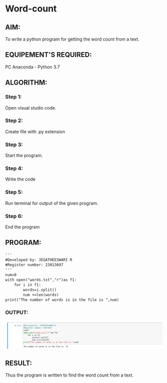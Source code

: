 # Word-count
## AIM:
To write a python program for getting the word count from a text.
## EQUIPEMENT'S REQUIRED: 
PC
Anaconda - Python 3.7
## ALGORITHM: 
### Step 1:
Open visual studio code.

### Step 2: 
Create file with .py extension
 
### Step 3: 
Start the program.

### Step 4:  
Write the code

### Step 5: 
Run terminal for output of the given program.

### Step 6: 
End the program

## PROGRAM:
```
'''
#Developed by: JEGATHEESWARI R
#Register number: 23013697
'''
num=0
with open("words.txt","r")as f1:
    for i in f1:
        words=i.split()
        num +=len(words)
print("The number of words is in the file is ",num)

```

### OUTPUT:
![output](<Screenshot 2024-01-02 150052.png>)


## RESULT:
Thus the program is written to find the word count from a text.
